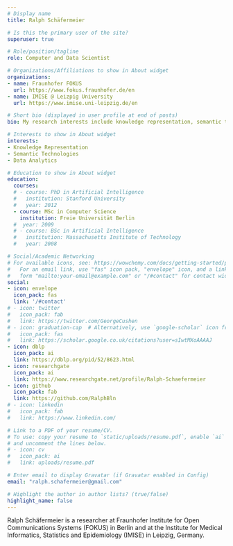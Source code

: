 ```yaml
---
# Display name
title: Ralph Schäfermeier

# Is this the primary user of the site?
superuser: true

# Role/position/tagline
role: Computer and Data Scientist

# Organizations/Affiliations to show in About widget
organizations:
- name: Fraunhofer FOKUS
  url: https://www.fokus.fraunhofer.de/en
- name: IMISE @ Leizpig University
  url: https://www.imise.uni-leipzig.de/en

# Short bio (displayed in user profile at end of posts)
bio: My research interests include knowledge representation, semantic technologies, artificial intelligence, and big data analytics.

# Interests to show in About widget
interests:
- Knowledge Representation
- Semantic Technologies
- Data Analytics  

# Education to show in About widget
education:
  courses:
  # - course: PhD in Artificial Intelligence
  #   institution: Stanford University
  #   year: 2012
  - course: MSc in Computer Science
    institution: Freie Universität Berlin
  #  year: 2009
  # - course: BSc in Artificial Intelligence
  #   institution: Massachusetts Institute of Technology
  #   year: 2008

# Social/Academic Networking
# For available icons, see: https://wowchemy.com/docs/getting-started/page-builder/#icons
#   For an email link, use "fas" icon pack, "envelope" icon, and a link in the
#   form "mailto:your-email@example.com" or "/#contact" for contact widget.
social:
- icon: envelope
  icon_pack: fas
  link: '/#contact'
# - icon: twitter
#   icon_pack: fab
#   link: https://twitter.com/GeorgeCushen
# - icon: graduation-cap  # Alternatively, use `google-scholar` icon from `ai` icon pack
#   icon_pack: fas
#   link: https://scholar.google.co.uk/citations?user=sIwtMXoAAAAJ
- icon: dblp
  icon_pack: ai
  link: https://dblp.org/pid/52/8623.html
- icon: researchgate
  icon_pack: ai
  link: https://www.researchgate.net/profile/Ralph-Schaefermeier
- icon: github
  icon_pack: fab
  link: https://github.com/RalphBln
# - icon: linkedin
#   icon_pack: fab
#   link: https://www.linkedin.com/

# Link to a PDF of your resume/CV.
# To use: copy your resume to `static/uploads/resume.pdf`, enable `ai` icons in `params.toml`, 
# and uncomment the lines below.
# - icon: cv
#   icon_pack: ai
#   link: uploads/resume.pdf

# Enter email to display Gravatar (if Gravatar enabled in Config)
email: "ralph.schafermeier@gmail.com"

# Highlight the author in author lists? (true/false)
highlight_name: false
---
```


Ralph Schäfermeier is a researcher at Fraunhofer Institute for Open Communications Systems (FOKUS) in Berlin and at the Institute for Medical Informatics, Statistics and Epidemiology (IMISE) in Leipzig, Germany.
